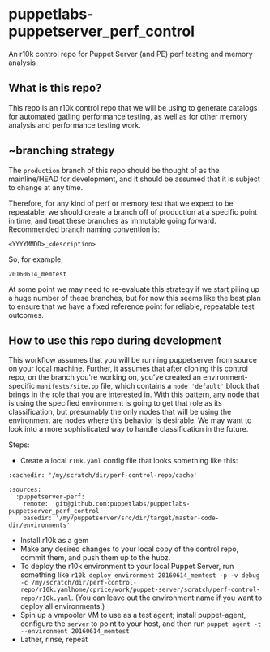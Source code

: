 # puppetlabs-puppetserver_perf_control
An r10k control repo for Puppet Server (and PE) perf testing and memory analysis

## What is this repo?

This repo is an r10k control repo that we will be using to generate catalogs for
automated gatling performance testing, as well as for other memory analysis and
performance testing work.

## ~branching strategy

The `production` branch of this repo should be thought of as the mainline/HEAD for
development, and it should be assumed that it is subject to change at any time.

Therefore, for any kind of perf or memory test that we expect to be repeatable, we
should create a branch off of production at a specific point in time, and treat
these branches as immutable going forward.  Recommended branch naming convention is:

    <YYYYMMDD>_<description>

So, for example,

    20160614_memtest

At some point we may need to re-evaluate this strategy if we start piling up a huge
number of these branches, but for now this seems like the best plan to ensure that
we have a fixed reference point for reliable, repeatable test outcomes.

## How to use this repo during development

This workflow assumes that you will be running puppetserver from source on your
local machine.  Further, it assumes that after cloning this control repo,
on the branch you're working on, you've created an environment-specific
`manifests/site.pp` file, which contains a `node 'default'` block that brings in
the role that you are interested in.  With this pattern, any node that is using
the specified environment is going to get that role as its classification, but
presumably the only nodes that will be using the environment are nodes where this
behavior is desirable.  We may want to look into a more sophisticated way to handle
classification in the future.

Steps:

* Create a local `r10k.yaml` config file that looks something like this:

```
:cachedir: '/my/scratch/dir/perf-control-repo/cache'

:sources:
  :puppetserver-perf:
    remote: 'git@github.com:puppetlabs/puppetlabs-puppetserver_perf_control'
    basedir: '/my/puppetserver/src/dir/target/master-code-dir/environments'
```

* Install r10k as a gem
* Make any desired changes to your local copy of the control repo, commit them, and push them up to the hubz.
* To deploy the r10k environment to your local Puppet Server, run something like `r10k deploy environment 20160614_memtest -p -v debug -c /my/scratch/dir/perf-control-repo/r10k.yamlhome/cprice/work/puppet-server/scratch/perf-control-repo/r10k.yaml`.  (You can leave out the environment name if you want to deploy all environments.)
* Spin up a vmpooler VM to use as a test agent; install puppet-agent, configure the `server` to point to your host, and then run `puppet agent -t --environment 20160614_memtest`
* Lather, rinse, repeat


